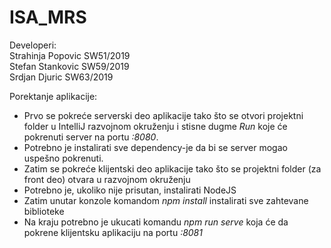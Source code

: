 # ISA_MRS

Developeri:  
Strahinja Popovic SW51/2019  
Stefan Stankovic SW59/2019  
Srdjan Djuric SW63/2019  
  
  
Porektanje aplikacije: 
- Prvo se pokreće serverski deo aplikacije tako što se otvori projektni folder u IntelliJ razvojnom okruženju i stisne dugme _Run_ koje će pokrenuti server na portu _:8080_.
- Potrebno je instalirati sve dependency-je da bi se server mogao uspešno pokrenuti.
- Zatim se pokreće klijentski deo aplikacije tako što se projektni folder (za front deo) otvara u razvojnom okruženju
- Potrebno je, ukoliko nije prisutan, instalirati NodeJS
- Zatim unutar konzole komandom _npm install_ instalirati sve zahtevane biblioteke
- Na kraju potrebno je ukucati komandu _npm run serve_ koja će da pokrene klijentsku aplikaciju na portu _:8081_
